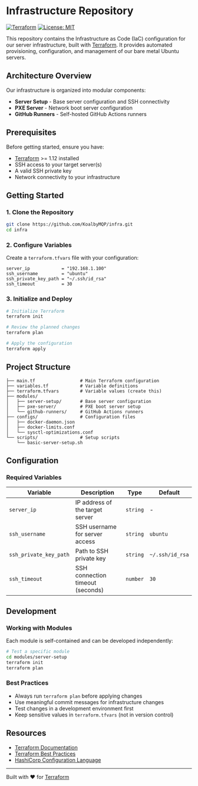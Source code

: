 # Infrastructure Repository

[![Terraform](https://img.shields.io/badge/Terraform-%E2%89%A5%201.12-623CE4?logo=terraform&logoColor=white)](https://www.terraform.io/)
[![License: MIT](https://img.shields.io/badge/License-MIT-yellow.svg)](LICENSE)

This repository contains the Infrastructure as Code (IaC) configuration for our server infrastructure, built with [Terraform](https://www.terraform.io). It provides automated provisioning, configuration, and management of our bare metal Ubuntu servers.

## Architecture Overview

Our infrastructure is organized into modular components:

- **Server Setup** - Base server configuration and SSH connectivity
- **PXE Server** - Network boot server configuration  
- **GitHub Runners** - Self-hosted GitHub Actions runners

## Prerequisites

Before getting started, ensure you have:

- [Terraform](https://www.terraform.io/downloads) >= 1.12 installed
- SSH access to your target server(s)
- A valid SSH private key
- Network connectivity to your infrastructure

## Getting Started

### 1. Clone the Repository
```bash
git clone https://github.com/KoalbyMQP/infra.git
cd infra
```

### 2. Configure Variables
Create a `terraform.tfvars` file with your configuration:

```hcl
server_ip            = "192.168.1.100"
ssh_username         = "ubuntu"
ssh_private_key_path = "~/.ssh/id_rsa"
ssh_timeout          = 30
```

### 3. Initialize and Deploy
```bash
# Initialize Terraform
terraform init

# Review the planned changes
terraform plan

# Apply the configuration
terraform apply
```

## Project Structure

```
├── main.tf                 # Main Terraform configuration
├── variables.tf            # Variable definitions
├── terraform.tfvars        # Variable values (create this)
├── modules/
│   ├── server-setup/       # Base server configuration
│   ├── pxe-server/         # PXE boot server setup
│   └── github-runners/     # GitHub Actions runners
├── configs/                # Configuration files
│   ├── docker-daemon.json
│   ├── docker-limits.conf
│   └── sysctl-optimizations.conf
└── scripts/                # Setup scripts
    └── basic-server-setup.sh
```

## Configuration

### Required Variables

| Variable | Description | Type | Default |
|----------|-------------|------|---------|
| `server_ip` | IP address of the target server | `string` | - |
| `ssh_username` | SSH username for server access | `string` | `ubuntu` |
| `ssh_private_key_path` | Path to SSH private key | `string` | `~/.ssh/id_rsa` |
| `ssh_timeout` | SSH connection timeout (seconds) | `number` | `30` |

## Development

### Working with Modules

Each module is self-contained and can be developed independently:

```bash
# Test a specific module
cd modules/server-setup
terraform init
terraform plan
```

### Best Practices

- Always run `terraform plan` before applying changes
- Use meaningful commit messages for infrastructure changes
- Test changes in a development environment first
- Keep sensitive values in `terraform.tfvars` (not in version control)

## Resources

- [Terraform Documentation](https://www.terraform.io/docs)
- [Terraform Best Practices](https://www.terraform.io/docs/cloud/guides/recommended-practices/index.html)
- [HashiCorp Configuration Language](https://www.terraform.io/docs/language/index.html)

---

Built with ❤️ for [Terraform](https://www.terraform.io)